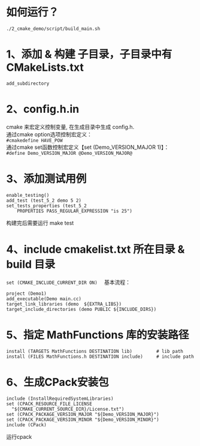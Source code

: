 # 如何运行？
`./2_cmake_demo/script/build_main.sh `

# 1、添加 & 构建 子目录，子目录中有CMakeLists.txt
`add_subdirectory`

# 2、config.h.in
cmake 来宏定义控制变量, 在生成目录中生成 config.h.  
通过cmake option选项控制宏定义：  
`#cmakedefine HAVE_POW  `  
通过cmake set函数控制宏定义【set (Demo_VERSION_MAJOR 1)】：  
`#define Demo_VERSION_MAJOR @Demo_VERSION_MAJOR@  `


# 3、添加测试用例
```
enable_testing()
add_test (test_5_2 demo 5 2)  
set_tests_properties (test_5_2   
    PROPERTIES PASS_REGULAR_EXPRESSION "is 25")  
```

构建完后需要运行 make test  

# 4、include cmakelist.txt 所在目录 & build 目录
`set (CMAKE_INCLUDE_CURRENT_DIR ON)  `
基本流程：  
```cmake_minimum_required (VERSION 2.8)  
project (Demo1)  
add_executable(Demo main.cc)  
target_link_libraries (demo  ${EXTRA_LIBS})
target_include_directories (demo PUBLIC ${INCLUDE_DIRS}) 
``` 


# 5、指定 MathFunctions 库的安装路径
```
install (TARGETS MathFunctions DESTINATION lib)         # lib path
install (FILES MathFunctions.h DESTINATION include)     # include path
```
# 6、生成CPack安装包
```
include (InstallRequiredSystemLibraries)
set (CPACK_RESOURCE_FILE_LICENSE
  "${CMAKE_CURRENT_SOURCE_DIR}/License.txt")
set (CPACK_PACKAGE_VERSION_MAJOR "${Demo_VERSION_MAJOR}")
set (CPACK_PACKAGE_VERSION_MINOR "${Demo_VERSION_MINOR}")
include (CPack)
```
运行cpack
